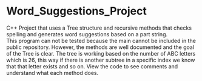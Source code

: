# Word_Suggestions_Project
C++ Project that uses a Tree structure and recursive methods that checks spelling and generates word suggestions based on a part string.   
This program can not be tested because the main cannot be included in the public repository. However, the methods are well documented and the goal of the Tree is clear. The tree is working based on the number of ABC letters which is 26, this way if there is another subtree in a specific index we know that that letter exists and so on. View the code to see comments and understand what each method does. 
